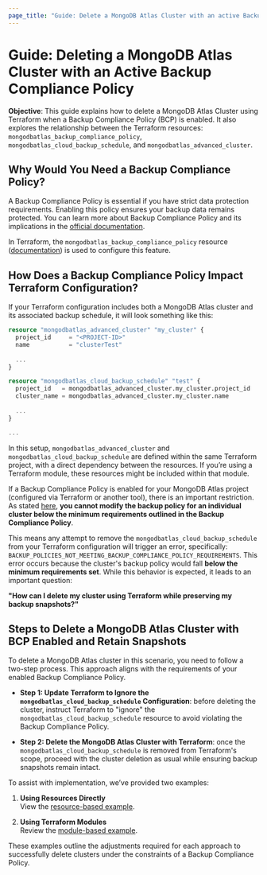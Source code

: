 ```yaml
---
page_title: "Guide: Delete a MongoDB Atlas Cluster with an active Backup Compliance Policy"
---
```


# Guide: Deleting a MongoDB Atlas Cluster with an Active Backup Compliance Policy

**Objective**: This guide explains how to delete a MongoDB Atlas Cluster using
Terraform when a Backup Compliance Policy (BCP) is enabled. It also explores the
relationship between the Terraform resources:
`mongodbatlas_backup_compliance_policy`, `mongodbatlas_cloud_backup_schedule`,
and `mongodbatlas_advanced_cluster`.

## Why Would You Need a Backup Compliance Policy?

A Backup Compliance Policy is essential if you have strict data protection
requirements. Enabling this policy ensures your backup data remains protected.
You can learn more about Backup Compliance Policy and its implications in the
[official documentation](https://www.mongodb.com/docs/atlas/backup/cloud-backup/backup-compliance-policy/).

In Terraform, the `mongodbatlas_backup_compliance_policy` resource
([documentation](../resources/backup_compliance_policy.md)) is used to configure
this feature.

## How Does a Backup Compliance Policy Impact Terraform Configuration?

If your Terraform configuration includes both a MongoDB Atlas cluster and its
associated backup schedule, it will look something like this:

```terraform
resource "mongodbatlas_advanced_cluster" "my_cluster" {
  project_id     = "<PROJECT-ID>"
  name           = "clusterTest"
  
  ...
}

resource "mongodbatlas_cloud_backup_schedule" "test" {
  project_id   = mongodbatlas_advanced_cluster.my_cluster.project_id
  cluster_name = mongodbatlas_advanced_cluster.my_cluster.name
  
  ...
}

...
```

In this setup, `mongodbatlas_advanced_cluster` and
`mongodbatlas_cloud_backup_schedule` are defined within the same Terraform
project, with a direct dependency between the resources. If you’re using a
Terraform module, these resources might be included within that module.

If a Backup Compliance Policy is enabled for your MongoDB Atlas project
(configured via Terraform or another tool), there is an important restriction.
As stated
[here](https://www.mongodb.com/docs/atlas/backup/cloud-backup/backup-compliance-policy/#prohibited-actions),
**you cannot modify the backup policy for an individual cluster below the
minimum requirements outlined in the Backup Compliance Policy**.

This means any attempt to remove the `mongodbatlas_cloud_backup_schedule` from
your Terraform configuration will trigger an error, specifically:
`BACKUP_POLICIES_NOT_MEETING_BACKUP_COMPLIANCE_POLICY_REQUIREMENTS`. This error
occurs because the cluster's backup policy would fall **below the minimum
requirements set**. While this behavior is expected, it leads to an important
question:

**"How can I delete my cluster using Terraform while preserving my backup
snapshots?"**

## Steps to Delete a MongoDB Atlas Cluster with BCP Enabled and Retain Snapshots

To delete a MongoDB Atlas cluster in this scenario, you need to follow a
two-step process. This approach aligns with the requirements of your enabled
Backup Compliance Policy.

- **Step 1: Update Terraform to Ignore the `mongodbatlas_cloud_backup_schedule`
  Configuration**: before deleting the cluster, instruct Terraform to "ignore"
  the `mongodbatlas_cloud_backup_schedule` resource to avoid violating the
  Backup Compliance Policy.

- **Step 2: Delete the MongoDB Atlas Cluster with Terraform**: once the
  `mongodbatlas_cloud_backup_schedule` is removed from Terraform's scope,
  proceed with the cluster deletion as usual while ensuring backup snapshots
  remain intact.

To assist with implementation, we’ve provided two examples:

1. **Using Resources Directly**\
   View the
   [resource-based example](https://github.com/mongodb/terraform-provider-mongodbatlas/tree/master/examples/mongodbatlas_backup_compliance_policy/resource).

2. **Using Terraform Modules**\
   Review the
   [module-based example](https://github.com/mongodb/terraform-provider-mongodbatlas/tree/master/examples/mongodbatlas_backup_compliance_policy/module).

These examples outline the adjustments required for each approach to
successfully delete clusters under the constraints of a Backup Compliance
Policy.
